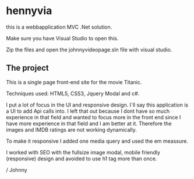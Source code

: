 # hennyvia
this is a webbapplication MVC .Net solution. 

Make sure you have Visual Studio to open this.

Zip the files and open the johnnyvideopage.sln file with visual studio.

The project
-----------------------------------------------------------------------------------------------------------------------------
This is a single page front-end site for the movie Titanic.

Techniques used: HTML5, CSS3, Jquery Modal and c#.

I put a lot of focus in the UI and responsive design.
I´ll say this application is a UI to add Api calls into.
I left that out because I dont have so much experience in that field and wanted to focus more in the front end since I have more experience
in that field and I am better at it. Therefore the images and IMDB ratings are not working dynamically. 




To make it responsive I added one media query and used the em meassure. 

I worked with SEO with the fullsize image modal, mobile friendly (responsive) design and avoided to use h1 tag more than once. 


/ Johnny

